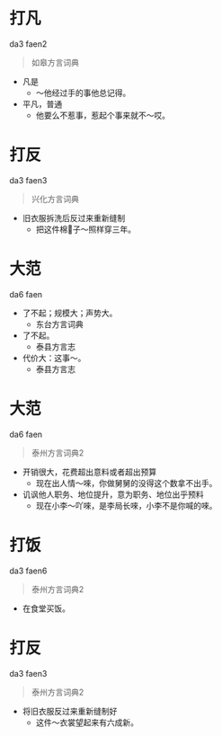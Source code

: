 # 打凡
da3 faen2
> 如皋方言词典
- 凡是
  - ～他经过手的事他总记得。
- 平凡，普通
  - 他要么不惹事，惹起个事来就不～哎。

# 打反
da3 faen3
> 兴化方言词典
- 旧衣服拆洗后反过来重新缝制
  - 把这件棉𧘸子～照样穿三年。

# 大范
da6 faen
+ 了不起；规模大；声势大。
  * 东台方言词典
+ 了不起。
  * 泰县方言志
+ 代价大：这事～。
  * 泰县方言志

# 大范
da6 faen
> 泰州方言词典2
- 开销很大，花费超出意料或者超出预算
  - 现在出人情～唻，你做舅舅的没得这个数拿不出手。
- 讥讽他人职务、地位提升，意为职务、地位出乎预料
  - 现在小李～吖唻，是李局长唻，小李不是你喊的唻。

# 打饭
da3 faen6
> 泰州方言词典2
- 在食堂买饭。

# 打反
da3 faen3
> 泰州方言词典2
- 将旧衣服反过来重新缝制好
  - 这件～衣裳望起来有六成新。
